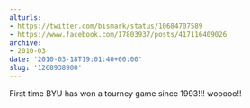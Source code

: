 ```yaml
---
alturls:
- https://twitter.com/bismark/status/10684707589
- https://www.facebook.com/17803937/posts/417116409026
archive:
- 2010-03
date: '2010-03-18T19:01:40+00:00'
slug: '1268938900'
---
```


First time BYU has won a tourney game since 1993!!! wooooo!!

